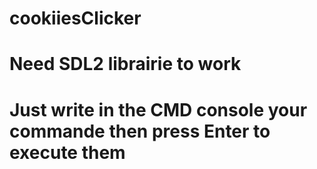 # cookiiesClicker
# Need SDL2 librairie to work
# Just write in the CMD console your commande then press Enter to execute them
# 
#
# 
